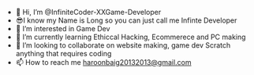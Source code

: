 - 👋 Hi, I’m @InfiniteCoder-XXGame-Developer
- 😎I know my Name is Long so you can just call me Infinte Developer
- 👀 I’m interested in Game Dev
- 🌱 I’m currently learning Ethiccal Hacking, Ecommerece and PC making
- 💞️ I’m looking to collaborate on website making, game dev Scratch anything that requires coding
- 📫 How to reach me haroonbaig20132013@gmail.com

<!---
InfiniteCoder-XXGame-Developer/InfiniteCoder-XXGame-Developer is a ✨ special ✨ repository because its `README.md` (this file) appears on your GitHub profile.
You can click the Preview link to take a look at your changes.
--->
